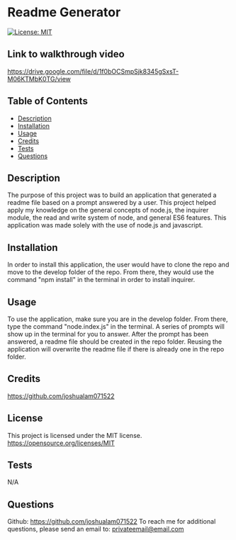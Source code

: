# Readme Generator

  [![License: MIT](https://img.shields.io/badge/License-MIT-yellow.svg)](https://opensource.org/licenses/MIT)

## Link to walkthrough video
https://drive.google.com/file/d/1f0bOCSmpSjk8345gSxsT-M06KTMbK0TG/view

  ## Table of Contents

  * [Description](#description)
  * [Installation](#installation)
  * [Usage](#usage)
  * [Credits](#credits)
  * [Tests](#tests)
  * [Questions](#questions)
  ## Description
 The purpose of this project was to build an application that generated a readme file based on a prompt answered by a user. This project helped apply my knowledge on the general concepts  of node.js, the inquirer module, the read and write system of node, and general ES6 features. This application was made solely with the use of node.js and javascript.

  ## Installation
 In order to install this application, the user would have to clone the repo and move to the develop folder of the repo. From there, they would use the command "npm install" in the terminal in order to install inquirer.

  ## Usage
 To use the application, make sure you are in the develop folder. From there, type the command "node.index.js" in the terminal. A series of prompts will show up in the terminal for you to answer. After the prompt has been answered, a readme file should be created in the repo folder. Reusing the application will overwrite the readme file if there is already one in the repo folder.

  ## Credits
 https://github.com/joshualam071522

  ## License
This project is licensed under the MIT license.
https://opensource.org/licenses/MIT

  ## Tests
 N/A

  ## Questions
 Github: https://github.com/joshualam071522
To reach me for additional questions, please send an email to: privateemail@email.com
